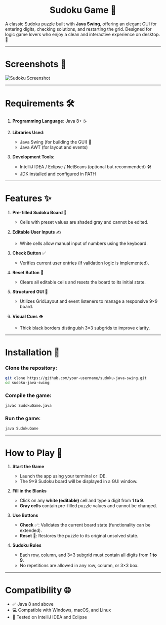 <h1 align="center">Sudoku Game 🧠</h1>

A classic Sudoku puzzle built with **Java Swing**, offering an elegant GUI for entering digits, checking solutions, and restarting the grid. Designed for logic game lovers who enjoy a clean and interactive experience on desktop. 🎯

---

# Screenshots 📸

![Sudoku Screenshot](./9713b54c-a644-4390-9947-a46c908de445.png)

---

# Requirements 🛠️

1. **Programming Language**: Java 8+ ☕

2. **Libraries Used**:
   - Java Swing (for building the GUI) 🎨
   - Java AWT (for layout and events)

3. **Development Tools**:
   - IntelliJ IDEA / Eclipse / NetBeans (optional but recommended) 🛠️
   - JDK installed and configured in PATH

---

# Features ✨

1. **Pre-filled Sudoku Board** 🔢  
   - Cells with preset values are shaded gray and cannot be edited.

2. **Editable User Inputs** ✍️  
   - White cells allow manual input of numbers using the keyboard.

3. **Check Button** ✅  
   - Verifies current user entries (if validation logic is implemented).

4. **Reset Button** 🔄  
   - Clears all editable cells and resets the board to its initial state.

5. **Structured GUI** 🧱  
   - Utilizes GridLayout and event listeners to manage a responsive 9×9 board.

6. **Visual Cues** 👁️  
   - Thick black borders distinguish 3×3 subgrids to improve clarity.

---

# Installation 🚀

### Clone the repository:
```bash
git clone https://github.com/your-username/sudoku-java-swing.git
cd sudoku-java-swing
```

### Compile the game:
```bash
javac SudokuGame.java
```

### Run the game:
```
java SudokuGame
```
---

# How to Play 🎯

1. **Start the Game**  
   - Launch the app using your terminal or IDE.
   - The 9×9 Sudoku board will be displayed in a GUI window.

2. **Fill in the Blanks**  
   - Click on any **white (editable)** cell and type a digit from **1 to 9**.
   - **Gray cells** contain pre-filled puzzle values and cannot be changed.

3. **Use Buttons**
   - **Check** ✅: Validates the current board state (functionality can be extended).
   - **Reset** 🔄: Restores the puzzle to its original unsolved state.

4. **Sudoku Rules**
   - Each row, column, and 3×3 subgrid must contain all digits from **1 to 9**.
   - No repetitions are allowed in any row, column, or 3×3 box.

---
# Compatibility 🌐

- ✅ Java 8 and above
- 💻 Compatible with Windows, macOS, and Linux
- 🧪 Tested on IntelliJ IDEA and Eclipse
